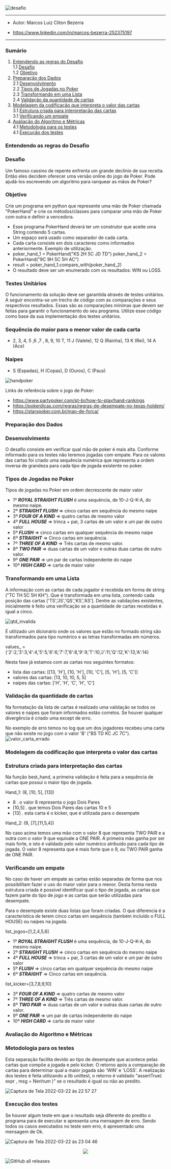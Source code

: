 
![desafio](https://user-images.githubusercontent.com/49800445/159580137-2b8042a1-ed51-4229-9ce2-f212534d32bd.png)
___
- Autor: Marcos Luiz Cliton Bezerra
+ https://www.linkedin.com/in/marcos-bezerra-252375197
---

### Sumário
1. [Entendendo as regras do Desafio](#section1)<br>
  1.1 [Desafio](#section2)<br>
  1.2 [Objetivo](#section3)<br>
2. [Preparação dos Dados](#section4)<br>
  2.1 [Desenvolvimento](#section5)<br>
  2.2 [Tipos de Jogadas no Poker](#section6)<br>
  2.3 [Transformando em uma Lista](#section7)<br>
  2.4 [Validação da quantidade de cartas](#section8)<br>
3. [Modelagem da codificação que interpreta o valor das cartas](#section9)<br>
  3.1 [Estrutura criada para interpretação das cartas](#section10)<br>
  3.1 [Verificando um empate](#section11)<br>
4. [Avaliação do Algoritmo e Métricas](#section12)<br>
  4.1 [Metodologia para os testes](#section13)<br>
  4.1 [Execução dos testes](#section14)<br>

<a id='section1'></a>
<h3>Entendendo as regras do Desafio</h3>

<a id='section2'></a>
<h3>Desafio</h3>
Um famoso cassino de repente enfrenta um grande declínio de sua receita. Então eles decidem oferecer uma versão online do jogo de Poker. Pode ajudá-los escrevendo um algoritmo para ranquear as mãos de Poker?

<a id='section3'></a>
<h3>Objetivo</h3>
Crie um programa em python que represente uma mão de Poker chamada "PokerHand" e crie os métodos/classes para comparar uma mão de Poker com outra e definir a vencedora.

+ Esse programa PokerHand deverá ter um construtor que aceite uma String contendo 5 cartas.
+ Um espaço será usado como separador de cada carta.
+ Cada carta consiste em dois caracteres como informados anteriormente. Exemplo de utilização.
+ poker_hand_1 = PokerHand("KS 2H 5C JD TD") poker_hand_2 = PokerHand("9C 9H 5C 5H AC")
+ result = poker_hand_1.compare_with(poker_hand_2)
+ O resultado deve ser um enumerado com os resultados: WIN ou LOSS.

<h3>Testes Unitários</h3>
O funcionamento da solução deve ser garantida através de testes unitários. A seguir encontra-se um trecho de código com as comparações e seus respectivos resultados.
Essas são as comparações mínimas que devem ser feitas para garantir o funcionamento do seu programa. Utilize esse código como base da sua implementação dos testes unitários.

<h3>Sequência do maior para o menor valor de cada carta</h3>

- 2, 3, 4, 5 ,6 ,7 , 8, 9, 10 T, 11 J (Valete), 12 Q (Rainha), 13 K (Rei), 14 A (Ace)

<h3>Naipes</h3>

- S (Espadas), H (Copas), D (Ouros), C (Paus)

![handpoker](https://user-images.githubusercontent.com/49800445/159580031-9fe7e21a-295e-40a2-bd6d-e48e45709790.png)

Links de referência sobre o jogo de Poker:
+ https://www.partypoker.com/pt-br/how-to-play/hand-rankings
+ https://pokerdicas.com/regras/regras-de-desempate-no-texas-holdem/
+ https://starspoker.com.br/mao-de-forca/

<a id='section4'></a>
<h3>Preparação dos Dados</h3>

<a id='section5'></a>
<h3>Desenvolvimento</h3>
O desafio consiste em verificar qual mão de poker é mais alta. Conforme informado para os testes não teremos jogadas com empate. Para os valores das cartas foi criado uma sequência numérica que representa a ordem inversa de grandeza para cada tipo de jogada existente no poker.

<a id='section6'></a>
<h3>Tipos de Jogadas no Poker</h3>
Tipos de jogadas no Poker em ordem decrescente de maior valor

- 1º  ***ROYAL STRAIGHT FLUSH*** é uma sequência, de 10-J-Q-K-A, do mesmo naipe.
- 2º  ***STRAIGHT FLUSH*** => cinco cartas em sequência do mesmo naipe 
- 3º  ***FOUR OF A KIND*** => quatro cartas de mesmo valor
- 4º  ***FULL HOUSE*** => trinca + par, 3 cartas de um valor e um par de outro valor
- 5º  ***FLUSH*** => cinco cartas em qualquer sequência do mesmo naipe        
- 6º  ***STRAIGHT*** => Cinco cartas em sequência.
- 7º  ***THREE OF A KIND*** => Três cartas de mesmo valor.
- 8º  ***TWO PAIR*** => duas cartas de um valor e outras duas cartas de outro valor.
- 9º  ***ONE PAIR*** => um par de cartas independente do naipe
- 10º ***HIGH CARD*** => carta de maior valor

<a id='section7'></a>
<h3>Transformando em uma Lista</h3>
A informação com as cartas de cada jogador é recebida em forma de string ("TC TH 5C 5H KH"). Que é transformada em uma lista, contendo cada posição das cartas ['TS','JS','QS','KS','AS']. Dentre as validações existentes, inicialmente é feito uma verificação se a quantidade de cartas recebidas é igual a cinco.

![qtd_invalida](https://user-images.githubusercontent.com/49800445/159579870-d424eeda-3b78-41b8-b246-cfc84ad3dc8c.png)

É utilizado um dicionário onde os valores que estão no formado string são transformados para tipo numérico e as letras transformadas em números.

values_ = {'2':2,'3':3,'4':4,'5':5,'6':6,'7':7,'8':8,'9':9,'T':10,'J':11,'Q':12,'K':13,'A':14}

Nesta fase já estamos com as cartas nos seguintes formatos:
+ lista das cartas: [[13, 'H'], [10, 'H'], [10, 'C'], [5, 'H'], [5, 'C']]
+ valores das cartas: [13, 10, 10, 5, 5]
+ naipes das cartas: ['H', 'H', 'C', 'H', 'C']

<a id='section8'></a>
<h3>Validação da quantidade de cartas</h3>
Na formatação da lista de cartas é realizado uma validação se todos os valores e naipes que foram informados estão corretos. Se houver qualquer divergência é criado uma except de erro.

No exemplo de erro temos no log que um dos jogadores recebeu uma carta que não existe no jogo com o valor 'B' ("BS TD KC JC 7C").
![valor_carta_errado](https://user-images.githubusercontent.com/49800445/159579771-93e1b67f-f888-4e89-bab0-158920c1b051.png)

<a id='section9'></a>
<h3>Modelagem da codificação que interpreta o valor das cartas</h3>

<a id='section10'></a>
<h3>Estrutura criada para interpretação das cartas</h3>
Na função best_hand, a primeira validação é feita para a sequência de cartas que possui o maior tipo de jogada.

Hand_1: (8, [10, 5], [13])
+ 8      . o valor 8 representa o jogo Dois Pares
+ [10,5] . que temos Dois Pares das cartas 10 e 5
+ [13]   . esta carta é o kicker, que é utilizada para o desempate

Hand_2: (9, [7],[11,5,4])

No caso acima temos uma mão com o valor 8 que representa TWO PAIR e a outra com o valor 9 que equivale a ONE PAIR. A primeira mão ganha por ser mais forte, e isto é validado pelo valor numérico atribuido para cada tipo de jogada. O valor 8 representa que é mais forte que o 9, ou TWO PAIR ganha de ONE PAIR. 

<a id='section11'></a>
<h3>Verificando um empate</h3>
No caso de haver um empate as cartas estão separadas de forma que nos possibilitam fazer o uso do maior valor para o menor. Desta forma nesta estrutura criada é possível identificar qual o tipo de jogada, as cartas que fazem parte do tipo de jogo e as cartas que serão utilizadas para desempate.

Para o desempate existe duas listas que foram criadas. O que diferencia é a característica de terem cinco cartas em sequência (também incluído o FULL HOUSE) ou naipes na jogada.

list_jogos=[1,2,4,5,6]
- 1º  ***ROYAL STRAIGHT FLUSH*** é uma sequência, de 10-J-Q-K-A, do mesmo naipe.
- 2º  ***STRAIGHT FLUSH*** => cinco cartas em sequência do mesmo naipe 
- 4º  ***FULL HOUSE*** => trinca + par, 3 cartas de um valor e um par de outro valor
- 5º  ***FLUSH*** => cinco cartas em qualquer sequência do mesmo naipe        
- 6º  ***STRAIGHT*** => Cinco cartas em sequência.

list_kicker=[3,7,8,9,10]
- 3º  ***FOUR OF A KIND*** => quatro cartas de mesmo valor
- 7º  ***THREE OF A KIND*** => Três cartas de mesmo valor.
- 8º  ***TWO PAIR*** => duas cartas de um valor e outras duas cartas de outro valor.
- 9º  ***ONE PAIR*** => um par de cartas independente do naipe
- 10º ***HIGH CARD*** => carta de maior valor

<a id='section12'></a>
<h3>Avaliação do Algoritmo e Métricas</h3>

<a id='section13'></a>
<h3>Metodologia para os testes</h3>
Esta separação facilita devido ao tipo de desempate que acontece pelas cartas que compõe a jogada e pelo kicker.
O retorno após a comparação de cartas para determinar qual a maior jogada são 'WIN' e 'LOSS'.
A realização dos testes é feita utilizando a lib unittest, o retorno é validado "assertTrue( expr , msg = Nenhum )" se o resultado é igual ou não ao predito.

![Captura de Tela 2022-03-22 às 22 57 27](https://user-images.githubusercontent.com/49800445/159606668-f08a9828-e52a-44d6-8ce4-b3c4c399b5c7.png)

<a id='section14'></a>
<h3>Execução dos testes</h3>
Se houver algum teste em que o resultado seja diferente do predito o programa para de executar e apresenta uma mensagem de erro. Sendo todos os casos executados no teste sem erro, é apresentado uma mensagem de Ok.

![Captura de Tela 2022-03-22 às 23 04 46](https://user-images.githubusercontent.com/49800445/159608375-3e3b4eb0-61f9-413d-9fbe-3b157527fdfc.png)


<p align="center">   <img alingn="center" src="![GitHub all releases](https://img.shields.io/github/downloads/marcos-bezerra/Desafio_DataH/total?style=flat-square)" /></p>

![GitHub all releases](https://img.shields.io/github/downloads/marcos-bezerra/Desafio_DataH/total?style=flat-square)
